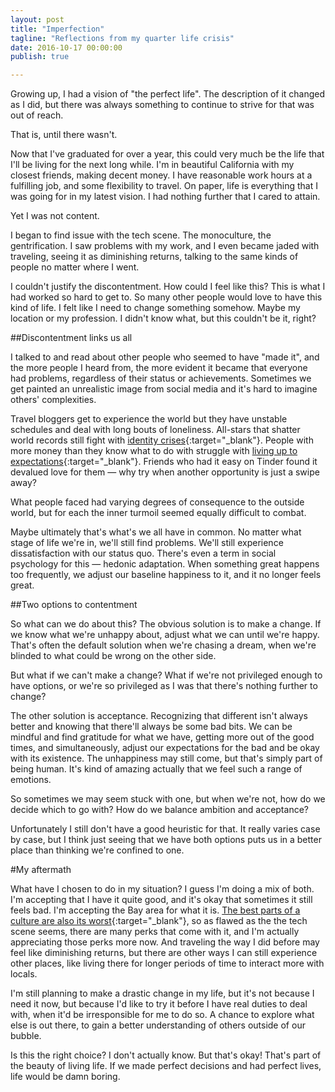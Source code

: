 ```yaml
---
layout: post
title: "Imperfection"
tagline: "Reflections from my quarter life crisis"
date: 2016-10-17 00:00:00
publish: true

---
```


Growing up, I had a vision of "the perfect life". The description of it changed 
as I did, but there was always something to continue to strive for that was out 
of reach.

That is, until there wasn't.

Now that I've graduated for over a year, this could very much be the life that
I'll be living for the next long while. I'm in beautiful California with my
closest friends, making decent money. I have reasonable work hours at a
fulfilling job, and some flexibility to travel. On paper, life is everything 
that I was going for in my latest vision. I had nothing further that I cared to 
attain.

Yet I was not content.

I began to find issue with the tech scene. The monoculture, the gentrification.
I saw problems with my work, and I even became jaded with traveling, seeing it
as diminishing returns, talking to the same kinds of people no matter where I
went.

I couldn't justify the discontentment. How could I feel like this? This is what 
I had worked so hard to get to. So many other people would love to have this 
kind of life. I felt like I need to change something somehow. Maybe my location 
or my profession. I didn't know what, but this couldn't be it, right?

##Discontentment links us all

I talked to and read about other people who seemed to have "made it", and the 
more people I heard from, the more evident it became that everyone had problems, 
regardless of their status or achievements. Sometimes we get painted an 
unrealistic image from social media and it's hard to imagine others' 
complexities.

Travel bloggers get to experience the world but they have unstable schedules and 
deal with long bouts of loneliness. All-stars that shatter world records still 
fight with [identity
crises](http://www.espn.com/espn/feature/story/_/id/16425548/michael-phelps-prepares-life-2016-rio-olympics){:target="_blank"}.
People with more money than they know what to do with struggle with [living up
to
expectations](http://www.bloomberg.com/news/features/2015-10-01/children-of-the-yuan-percent-everyone-hates-china-s-rich-kids){:target="_blank"}.
Friends who had it easy on Tinder found it devalued love for them &mdash; why 
try when another opportunity is just a swipe away?

What people faced had varying degrees of consequence to the outside world, but 
for each the inner turmoil seemed equally difficult to combat.

Maybe ultimately that's what's we all have in common. No matter what stage of 
life we're in, we'll still find problems. We'll still experience dissatisfaction 
with our status quo. There's even a term in social psychology for this &mdash; 
hedonic adaptation. When something great happens too frequently, we adjust our 
baseline happiness to it, and it no longer feels great.

##Two options to contentment

So what can we do about this? The obvious solution is to make a change. If we 
know what we're unhappy about, adjust what we can until we're happy. That's 
often the default solution when we're chasing a dream, when we're blinded to 
what could be wrong on the other side.

But what if we can't make a change? What if we're not privileged enough to have 
options, or we're so privileged as I was that there's nothing further to change?

The other solution is acceptance. Recognizing that different isn't always better 
and knowing that there'll always be some bad bits. We can be mindful and find 
gratitude for what we have, getting more out of the good times, and 
simultaneously, adjust our expectations for the bad and be okay with its 
existence. The unhappiness may still come, but that's simply part of being 
human. It's kind of amazing actually that we feel such a range of emotions.

So sometimes we may seem stuck with one, but when we're not, how do we decide 
which to go with? How do we balance ambition and acceptance?

Unfortunately I still don't have a good heuristic for that. It really varies 
case by case, but I think just seeing that we have both options puts us in a 
better place than thinking we're confined to one.

#My aftermath

What have I chosen to do in my situation? I guess I'm doing a mix of both. I'm 
accepting that I have it quite good, and it's okay that sometimes it still feels 
bad. I'm accepting the Bay area for what it is. [The best parts of
a culture are also its
worst](https://markmanson.net/prove-yourself){:target="_blank"}, so as flawed as
the the tech scene seems, there are many perks that come with it, and I'm 
actually appreciating those perks more now. And traveling the way I did before 
may feel like diminishing returns, but there are other ways I can still 
experience other places, like living there for longer periods of time to 
interact more with locals.

I'm still planning to make a drastic change in my life, but it's not because I 
need it now, but because I'd like to try it before I have real duties to deal 
with, when it'd be irresponsible for me to do so. A chance to explore what else 
is out there, to gain a better understanding of others outside of our bubble.

Is this the right choice? I don't actually know. But that's okay! That's part of 
the beauty of living life. If we made perfect decisions and had perfect lives, 
life would be damn boring.
